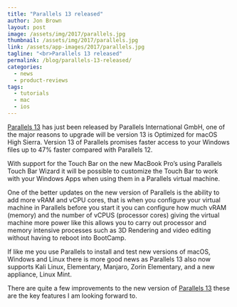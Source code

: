 ```yaml
---
title: "Parallels 13 released"
author: Jon Brown
layout: post
image: /assets/img/2017/parallels.jpg
thumbnail: /assets/img/2017/parallels.jpg
link: /assets/app-images/2017/parallels.jpg
tagline: "<br>Parallels 13 released"
permalink: /blog/parallels-13-released/
categories:
  - news
  - product-reviews
tags:
  - tutorials
  - mac
  - ios
---
```

[Parallels 13][1] has just been released by Parallels International GmbH, one of the major reasons to upgrade will be version 13 is Optimized for macOS High Sierra. Version 13 of Parallels promises faster access to your Windows files up to 47% faster compared with Parallels 12.

With support for the Touch Bar on the new MacBook Pro’s using Parallels Touch Bar Wizard it will be possible to customize the Touch Bar to work with your Windows Apps when using them in a Parallels virtual machine.

One of the better updates on the new version of Parallels is the ability to add more vRAM and vCPU cores, that is when you configure your virtual machine in Parallels before you start it you can configure how much vRAM (memory) and the number of vCPUS (processor cores) giving the virtual machine more power like this allows you to carry out processor and memory intensive processes such as 3D Rendering and video editing without having to reboot into BootCamp.

If like me you use Parallels to install and test new versions of macOS, Windows and Linux there is more good news as Parallels 13 also now supports Kali Linux, Elementary, Manjaro, Zorin Elementary, and a new appliance, Linux Mint.

There are quite a few improvements to the new version of [Parallels 13][1] these are the key features I am looking forward to.

[1]:https://www.parallels.com/uk/landingpage/pd/general
